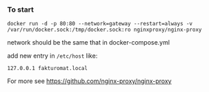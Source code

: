 ### To start

    docker run -d -p 80:80 --network=gateway --restart=always -v /var/run/docker.sock:/tmp/docker.sock:ro nginxproxy/nginx-proxy

network should be the same that in docker-compose.yml

add new entry in `/etc/host` like:

    127.0.0.1 fakturomat.local

For more see https://github.com/nginx-proxy/nginx-proxy

